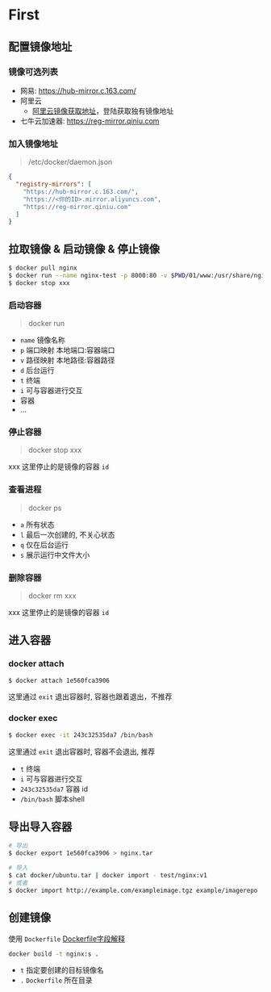 # First

## 配置镜像地址

### 镜像可选列表

- 网易: https://hub-mirror.c.163.com/
- 阿里云
  - [阿里云镜像获取地址](https://cr.console.aliyun.com/cn-hangzhou/instances/mirrors)，登陆获取独有镜像地址
- 七牛云加速器: https://reg-mirror.qiniu.com

### 加入镜像地址

> /etc/docker/daemon.json

```json
{
  "registry-mirrors": [
    "https://hub-mirror.c.163.com/",
    "https://<你的ID>.mirror.aliyuncs.com",
    "https://reg-mirror.qiniu.com"
  ]
}
```

## 拉取镜像 & 启动镜像 & 停止镜像

```bash
$ docker pull nginx
$ docker run --name nginx-test -p 8000:80 -v $PWD/01/www:/usr/share/nginx/html -d nginx
$ docker stop xxx
```

### 启动容器

> docker run

- `name` 镜像名称
- `p` 端口映射 本地端口:容器端口
- `v` 路径映射 本地路径:容器路径
- `d` 后台运行
- `t` 终端
- `i` 可与容器进行交互
- 容器
- ...

### 停止容器

> docker stop xxx

xxx 这里停止的是镜像的容器 `id`

### 查看进程

> docker ps

- `a` 所有状态
- `l` 最后一次创建的, 不关心状态
- `q` 仅在后台运行
- `s` 展示运行中文件大小

### 删除容器

> docker rm xxx

xxx 这里停止的是镜像的容器 `id`

## 进入容器

### docker attach

```bash
$ docker attach 1e560fca3906
```

这里通过 `exit` 退出容器时, 容器也跟着退出，不推荐

### docker exec

```bash
$ docker exec -it 243c32535da7 /bin/bash
```

这里通过 `exit` 退出容器时, 容器不会退出, 推荐

- `t` 终端
- `i` 可与容器进行交互
- `243c32535da7` 容器 id
- `/bin/bash` 脚本shell

## 导出导入容器

```bash
# 导出
$ docker export 1e560fca3906 > nginx.tar

# 导入
$ cat docker/ubuntu.tar | docker import - test/nginx:v1
# 或者
$ docker import http://example.com/exampleimage.tgz example/imagerepo
```

## 创建镜像

使用 `Dockerfile`
[Dockerfile字段解释](https://www.cnblogs.com/panwenbin-logs/p/8007348.html)

```bash
docker build -t nginx:s .
```

- `t` 指定要创建的目标镜像名
- `.` `Dockerfile` 所在目录